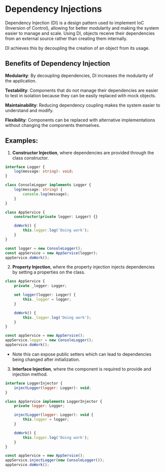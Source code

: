 # Dependency Injections

Dependency Injection (DI) is a design pattern used to implement IoC (Inversion of Control), allowing for better modularity and making the system easier to manage and scale. Using DI, objects receive their dependencies from an external source rather than creating them internally.

DI achieves this by decoupling the creation of an object from its usage.

## Benefits of Dependency Injection
**Modularity**: By decoupling dependencies, DI increases the modularity of the application.

**Testability**: Components that do not manage their dependencies are easier to test in isolation because they can be easily replaced with mock objects.

**Maintainability**: Reducing dependency coupling makes the system easier to understand and modify.

**Flexibility**: Components can be replaced with alternative implementations without changing the components themselves.

## Examples:
1. **Constructor Injection**, where dependencies are provided through the class constructor.
```typescript
interface Logger {
    log(message: string): void;
}

class ConsoleLogger implements Logger {
    log(message: string) {
        console.log(message);
    }
}

class AppService {
    constructor(private logger: Logger) {}

    doWork() {
        this.logger.log('Doing work');
    }
}

const logger = new ConsoleLogger();
const appService = new AppService(logger);
appService.doWork();
```
2. **Property Injection**, where the property injection injects dependencies by setting a properties on the class.
```typescript
class AppService {
    private _logger: Logger;

    set logger(logger: Logger) {
        this._logger = logger;
    }

    doWork() {
        this._logger.log('Doing work');
    }
}

const appService = new AppService();
appService.logger = new ConsoleLogger();
appService.doWork();
```
* Note this can expose public setters which can lead to dependencies being changed after initialization.

3. **Interface Injection**, where the component is required to provide and injection method.
```javascript
interface LoggerInjector {
    injectLogger(logger: Logger): void;
}

class AppService implements LoggerInjector {
    private logger: Logger;

    injectLogger(logger: Logger): void {
        this.logger = logger;
    }

    doWork() {
        this.logger.log('Doing work');
    }
}

const appService = new AppService();
appService.injectLogger(new ConsoleLogger());
appService.doWork();
```